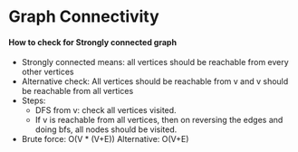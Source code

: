 # Graph Connectivity

#### How to check for Strongly connected graph
* Strongly connected means: all vertices should be reachable from every other vertices
* Alternative check: All vertices should be reachable from v and v should be reachable from all vertices
* Steps: 
  * DFS from v: check all vertices visited. 
  * If v is reachable from all vertices, then on reversing the edges and doing bfs, all nodes should be visited.
* Brute force: O(V * (V+E)) Alternative: O(V+E)
